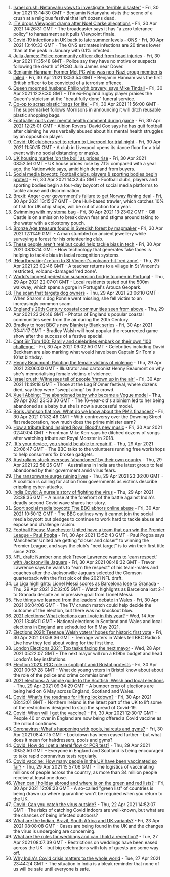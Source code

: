 1. [Israel crush: Netanyahu vows to investigate 'terrible disaster'](https://www.bbc.co.uk/news/world-middle-east-56943755) - Fri, 30 Apr 2021 13:14:30 GMT - Benjamin Netanyahu visits the scene of a crush at a religious festival that left dozens dead.
2. [ITV drops Viewpoint drama after Noel Clarke allegations](https://www.bbc.co.uk/news/entertainment-arts-56940444) - Fri, 30 Apr 2021 14:26:31 GMT - The broadcaster says it has "a zero tolerance policy" to harassment as it pulls Viewpoint finale.
3. [Covid-19 infections in UK back to late summer levels - ONS](https://www.bbc.co.uk/news/health-56945084) - Fri, 30 Apr 2021 13:40:33 GMT - The ONS estimates infections are 20 times lower than at the peak in January with 0.1% infected.
4. [Julia James: Police community officer died from head injuries](https://www.bbc.co.uk/news/uk-england-kent-56940075) - Fri, 30 Apr 2021 11:35:48 GMT - Police say they have no motive or suspects following the death of PCSO Julia James near Dover.
5. [Benjamin Hannam: Former Met PC who was neo-Nazi group member is jailed](https://www.bbc.co.uk/news/uk-england-london-56941544) - Fri, 30 Apr 2021 13:53:54 GMT - Benjamin Hannam was the first British officer to be convicted of a terrorism offence.
6. [Queen mourned husband Philip with bravery, says Mike Tindall](https://www.bbc.co.uk/news/uk-56940874) - Fri, 30 Apr 2021 12:28:30 GMT - The ex-England rugby player praises the Queen's stoicism at the "beautifully done" funeral service.
7. [Co-op to scrap plastic 'bags for life'](https://www.bbc.co.uk/news/business-56940143) - Fri, 30 Apr 2021 11:56:00 GMT - The supermarket follows Morrisons in announcing it will ditch reusable plastic shopping bags.
8. [Footballer quits over mental health comment during game](https://www.bbc.co.uk/sport/football/56940793) - Fri, 30 Apr 2021 12:25:01 GMT - Albion Rovers' David Cox says he has quit football after claiming he was verbally abused about his mental health struggles by an opposition player.
9. [Covid: UK clubbers set to return to Liverpool for trial night](https://www.bbc.co.uk/news/newsbeat-56943652) - Fri, 30 Apr 2021 11:50:15 GMT - A club in Liverpool opens its dance floor for a trial event with no social distancing or masks.
10. [UK housing market 'on the boil' as prices rise](https://www.bbc.co.uk/news/business-56941162) - Fri, 30 Apr 2021 08:52:56 GMT - UK house prices rose by 7.1% compared with a year ago, the Nationwide says, amid high demand from buyers.
11. [Social media boycott: Football clubs, players & sporting bodies begin protest](https://www.bbc.co.uk/sport/56936797) - Fri, 30 Apr 2021 14:32:45 GMT - Football clubs, players and sporting bodies begin a four-day boycott of social media platforms to tackle abuse and discrimination.
12. [Brexit: Anger over government's failure to get Norway fishing deal](https://www.bbc.co.uk/news/uk-politics-56940914) - Fri, 30 Apr 2021 13:15:27 GMT - One Hull-based trawler, which catches 10% of fish for UK chip shops, will be out of action for a year.
13. [Swimming with my stoma bag](https://www.bbc.co.uk/news/uk-56936346) - Fri, 30 Apr 2021 13:23:02 GMT - Gill Castle is on a mission to break down fear and stigma around taking to the water with a colostomy pouch.
14. [Bronze Age treasure found in Swedish forest by mapmaker](https://www.bbc.co.uk/news/world-europe-56943432) - Fri, 30 Apr 2021 12:11:49 GMT - A man stumbled on ancient jewellery while surveying a forest for his orienteering club.
15. [These people aren't real but could help tackle bias in tech](https://www.bbc.co.uk/news/stories-56895935) - Fri, 30 Apr 2021 08:13:14 GMT - How technology that generates fake faces is helping to tackle bias in facial recognition systems.
16. ['Heartbreaking' return to St Vincent's volcano-hit 'red zone'](https://www.bbc.co.uk/news/world-56934596) - Thu, 29 Apr 2021 23:02:46 GMT - A teacher returns to a village in St Vincent's restricted, volcano-damaged 'red zone'.
17. [World's longest pedestrian suspension bridge to open in Portugal](https://www.bbc.co.uk/news/world-europe-56938388) - Thu, 29 Apr 2021 22:07:01 GMT - Local residents tested out the 500m walkway, which spans a gorge in Portugal's Arouca Geopark.
18. [The scam that targets dog owners](https://www.bbc.co.uk/news/uk-56922473) - Thu, 29 Apr 2021 23:06:10 GMT - When Sharon's dog Ronnie went missing, she fell victim to an increasingly common scam.
19. [England's 20th Century coastal communities seen from above](https://www.bbc.co.uk/news/in-pictures-56929622) - Thu, 29 Apr 2021 23:26:46 GMT - Photos of England's popular coastal communities seen from the air during the 20th Century.
20. [Bradley to host BBC's new Blankety Blank series](https://www.bbc.co.uk/news/entertainment-arts-56929381) - Fri, 30 Apr 2021 03:41:17 GMT - Bradley Walsh will host popular the resurrected game show after the success of a festive special.
21. [Capt Sir Tom 100: Family and celebrities embark on their own '100 challenge'](https://www.bbc.co.uk/news/uk-england-beds-bucks-herts-56935334) - Fri, 30 Apr 2021 09:02:50 GMT - Celebrities including David Beckham are also marking what would have been Captain Sir Tom's 101st birthday.
22. [Henny Beaumont: Painting the female victims of violence](https://www.bbc.co.uk/news/uk-england-london-56907932) - Thu, 29 Apr 2021 23:06:00 GMT - Illustrator and cartoonist Henny Beaumont on why she's memorialising female victims of violence.
23. [Israel crush: Witnesses tell of people 'thrown up in the air'](https://www.bbc.co.uk/news/world-middle-east-56940704) - Fri, 30 Apr 2021 11:49:18 GMT - Those at the Lag B'Omer festival, where dozens died, say they were "swept along" by the crowd.
24. [Xueli Abbing: The abandoned baby who became a Vogue model](https://www.bbc.co.uk/news/world-asia-china-56464881) - Thu, 29 Apr 2021 23:33:30 GMT - The 16-year-old's albinism led to her being abandoned as a baby but she is now a successful model.
25. [Boris Johnson flat row: What do we know about the PM’s finances?](https://www.bbc.co.uk/news/uk-politics-56928610) - Fri, 30 Apr 2021 01:32:46 GMT - With controversy over the Downing Street flat redecoration, how much does the prime minister earn?
26. [How a tribute band inspired Royal Blood's new music](https://www.bbc.co.uk/news/entertainment-arts-56920871) - Fri, 30 Apr 2021 02:40:04 GMT - Frontman Mike Kerr says he ditched dozens of songs after watching tribute act Royal Monster in 2018.
27. ['It's your device, you should be able to repair it'](https://www.bbc.co.uk/news/business-56799069) - Thu, 29 Apr 2021 23:06:47 GMT - The BBC talks to the volunteers running free workshops to help consumers fix broken gadgets.
28. [Australians stuck overseas 'abandoned' by their own country](https://www.bbc.co.uk/news/world-australia-56924188) - Thu, 29 Apr 2021 22:58:25 GMT - Australians in India are the latest group to feel abandoned by their government amid virus fears.
29. [The ransomware surge ruining lives](https://www.bbc.co.uk/news/technology-56933733) - Thu, 29 Apr 2021 23:36:00 GMT - A coalition is calling for action from governments as victims describe crippling cyber-attacks.
30. [India Covid: A nurse's story of fighting the virus](https://www.bbc.co.uk/news/world-asia-india-56926119) - Thu, 29 Apr 2021 23:38:35 GMT - A nurse at the forefront of the battle against India's deadly second Covid wave shares her story.
31. [Sport social media boycott: The BBC abhors online abuse](https://www.bbc.co.uk/sport/56942511) - Fri, 30 Apr 2021 10:50:12 GMT - The BBC outlines why it cannot join the social media boycott but pledges to continue to work hard to tackle abuse and expose and challenge racism.
32. [Football Focus: Manchester United have a team that can win the Premier League - Paul Pogba](https://www.bbc.co.uk/sport/av/football/56947819) - Fri, 30 Apr 2021 13:52:43 GMT - Paul Pogba says Manchester United are getting "closer and closer" to winning the Premier League, and says the club's "next target" is to win their first title since 2013.
33. [NFL draft: Number one pick Trevor Lawrence wants to 'earn respect' with Jacksonville Jaguars](https://www.bbc.co.uk/sport/av/american-football/56942199) - Fri, 30 Apr 2021 08:48:32 GMT - Trevor Lawrence says he wants to "earn the respect" of his team-mates and coaches after the Jacksonville Jaguars selected the Clemson quarterback with the first pick of the 2021 NFL draft.
34. [La Liga highlights: Lionel Messi scores as Barcelona lose to Granada](https://www.bbc.co.uk/sport/av/football/56938579) - Thu, 29 Apr 2021 22:32:05 GMT - Watch highlights as Barcelona lost 2-1 to Granada despite an impressive goal from Lionel Messi.
35. [Five things we learned from the leaders' debate in Wales](https://www.bbc.co.uk/news/uk-wales-politics-56937381) - Fri, 30 Apr 2021 06:04:06 GMT - The TV crunch match could help decide the outcome of the election, but there was no knockout blow.
36. [2021 elections: What elections can I vote in this year?](https://www.bbc.co.uk/news/56129210) - Wed, 14 Apr 2021 13:46:11 GMT - National elections in Scotland and Wales and local elections in England are scheduled for 6 May 2021.
37. [Elections 2021: Teenage Welsh voters' hopes for historic first vote](https://www.bbc.co.uk/news/uk-politics-56908323) - Fri, 30 Apr 2021 00:58:36 GMT - Teenage voters in Wales tell BBC Radio 5 Live how they feel about voting for the first time.
38. [London Elections 2021: Top tasks facing the next mayor](https://www.bbc.co.uk/news/uk-england-london-56748541) - Wed, 28 Apr 2021 05:22:07 GMT - The next mayor will run a £19bn budget and head London's key institutions.
39. [Election 2021: PCC role in spotlight amid Bristol protests](https://www.bbc.co.uk/news/uk-england-bristol-56833152) - Fri, 30 Apr 2021 00:57:28 GMT - What do young voters in Bristol know about about the role of the police and crime commissioner?
40. [2021 elections: A simple guide to the Scottish, Welsh and local elections](https://www.bbc.co.uk/news/uk-politics-56286643) - Thu, 29 Apr 2021 09:34:29 GMT - A bumper crop of elections are being held on 6 May across England, Scotland and Wales.
41. [Covid: What's the roadmap for lifting lockdown?](https://www.bbc.co.uk/news/explainers-52530518) - Fri, 30 Apr 2021 08:43:01 GMT - Northern Ireland is the latest part of the UK to lift some of the restrictions designed to stop the spread of Covid-19.
42. [Covid: When will I get the vaccine?](https://www.bbc.co.uk/news/health-55045639) - Fri, 30 Apr 2021 12:30:17 GMT - People 40 or over in England are now being offered a Covid vaccine as the rollout continues.
43. [Coronavirus: What's happening with pools, haircuts and gyms?](https://www.bbc.co.uk/news/explainers-53349989) - Fri, 30 Apr 2021 08:47:15 GMT - Lockdown has been eased further - but what does it mean for hairdressers, pools and gyms?
44. [Covid: How do I get a lateral flow or PCR test?](https://www.bbc.co.uk/news/health-51943612) - Thu, 29 Apr 2021 09:52:50 GMT - Everyone in England and Scotland is being encouraged to take rapid coronavirus tests regularly.
45. [Covid vaccine: How many people in the UK have been vaccinated so far?](https://www.bbc.co.uk/news/health-55274833) - Thu, 29 Apr 2021 15:57:06 GMT - The logistics of vaccinating millions of people across the country, as more than 34 million people receive at least one dose.
46. [When can I holiday abroad and where is on the green and red lists?](https://www.bbc.co.uk/news/explainers-52544307) - Fri, 30 Apr 2021 12:08:23 GMT - A so-called "green list" of countries is being drawn up where quarantine won't be required when you return to the UK.
47. [Covid: Can you catch the virus outside?](https://www.bbc.co.uk/news/explainers-55680305) - Thu, 22 Apr 2021 14:52:07 GMT - The risks of catching Covid indoors are well-known, but what are the chances of being infected outdoors?
48. [What are the Indian, Brazil, South Africa and UK variants?](https://www.bbc.co.uk/news/health-55659820) - Fri, 23 Apr 2021 08:08:08 GMT - Cases are being found in the UK and the changes the virus is undergoing are concerning.
49. [What are the rules for weddings and can I hold a reception?](https://www.bbc.co.uk/news/explainers-52811509) - Tue, 27 Apr 2021 08:07:39 GMT - Restrictions on weddings have been eased across the UK - but big celebrations with lots of guests are some way off.
50. [Why India's Covid crisis matters to the whole world](https://www.bbc.co.uk/news/world-asia-india-56907007) - Tue, 27 Apr 2021 23:44:24 GMT - The situation in India is a bleak reminder that none of us will be safe until everyone is safe.
